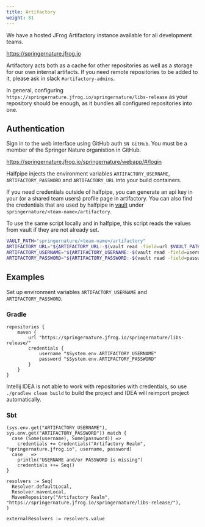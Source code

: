 ```yaml
---
title: Artifactory
weight: 81
---
```


We have a hosted JFrog Artifactory instance available for all development teams.

<https://springernature.jfrog.io>

Artifactory acts both as a cache for other repositories as well as a storage for our own internal artifacts. If you need remote repositories to be added to it, please ask in slack `#artifactory-admins`.

In general, configuring `https://springernature.jfrog.io/springernature/libs-release` as your repository should be enough, as it bundles all configured repositories into one.


## Authentication

Sign in to the web interface using GitHub auth `SN GitHub`. You must be a member of the Springer Nature organistion in GitHub.

<https://springernature.jfrog.io/springernature/webapp/#/login>

Halfpipe injects the environment variables `ARTIFACTORY_USERNAME`, `ARTIFACTORY_PASSWORD` and `ARTIFACTORY_URL` into your build containers.

If you need credentials outside of halfpipe, you can generate an api key in your (or a shared team users) profile page in artifactory. You can also find the credentials that are used by halfpipe in [vault](/vault/#springernature-your-team-artifactory) under `springernature/<team-name>/artifactory`.

To use the same script locally and in halfpipe, this script reads the values from vault if they are not already set.

```bash
VAULT_PATH="springernature/<team-name>/artifactory"
ARTIFACTORY_URL="${ARTIFACTORY_URL:-$(vault read -field=url $VAULT_PATH)}"
ARTIFACTORY_USERNAME="${ARTIFACTORY_USERNAME:-$(vault read -field=username $VAULT_PATH)}"
ARTIFACTORY_PASSWORD="${ARTIFACTORY_PASSWORD:-$(vault read -field=password $VAULT_PATH)}"
```

## Examples

Set up environment variables `ARTIFACTORY_USERNAME` and `ARTIFACTORY_PASSWORD`. 
 
### Gradle

```
repositories {
    maven {
        url "https://springernature.jfrog.io/springernature/libs-release/"
        credentials {
            username "$System.env.ARTIFACTORY_USERNAME"
            password "$System.env.ARTIFACTORY_PASSWORD"
        }
    }
}
```

Intellij IDEA is not able to work with repositories with credentials, so use `./gradlew clean build` to build the project and IDEA will reimport project automatically.

### Sbt
   
```
(sys.env.get("ARTIFACTORY_USERNAME"), sys.env.get("ARTIFACTORY_PASSWORD")) match {
  case (Some(username), Some(password)) =>
    credentials += Credentials("Artifactory Realm", "springernature.jfrog.io", username, password)
  case _ =>
    println("USERNAME and/or PASSWORD is missing")
    credentials ++= Seq()
}

resolvers := Seq(
  Resolver.defaultLocal,
  Resolver.mavenLocal,
  MavenRepository("Artifactory Realm", "https://springernature.jfrog.io/springernature/libs-release/"),
)

externalResolvers := resolvers.value
```                                                                            
